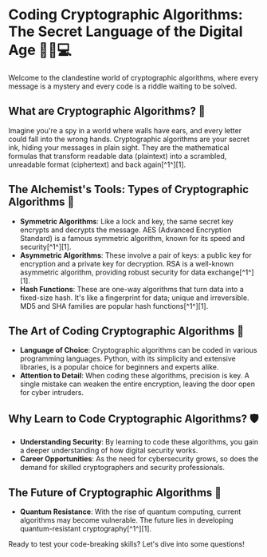 # Coding Cryptographic Algorithms: The Secret Language of the Digital Age 🕵️‍♂️💻

Welcome to the clandestine world of cryptographic algorithms, where every message is a mystery and every code is a riddle waiting to be solved.

## What are Cryptographic Algorithms? 🤔

Imagine you're a spy in a world where walls have ears, and every letter could fall into the wrong hands. Cryptographic algorithms are your secret ink, hiding your messages in plain sight. They are the mathematical formulas that transform readable data (plaintext) into a scrambled, unreadable format (ciphertext) and back again[^1^][1].

## The Alchemist's Tools: Types of Cryptographic Algorithms 🔧

- **Symmetric Algorithms**: Like a lock and key, the same secret key encrypts and decrypts the message. AES (Advanced Encryption Standard) is a famous symmetric algorithm, known for its speed and security[^1^][1].
- **Asymmetric Algorithms**: These involve a pair of keys: a public key for encryption and a private key for decryption. RSA is a well-known asymmetric algorithm, providing robust security for data exchange[^1^][1].
- **Hash Functions**: These are one-way algorithms that turn data into a fixed-size hash. It's like a fingerprint for data; unique and irreversible. MD5 and SHA families are popular hash functions[^1^][1].

## The Art of Coding Cryptographic Algorithms 🎨

- **Language of Choice**: Cryptographic algorithms can be coded in various programming languages. Python, with its simplicity and extensive libraries, is a popular choice for beginners and experts alike.
- **Attention to Detail**: When coding these algorithms, precision is key. A single mistake can weaken the entire encryption, leaving the door open for cyber intruders.

## Why Learn to Code Cryptographic Algorithms? 🛡️

- **Understanding Security**: By learning to code these algorithms, you gain a deeper understanding of how digital security works.
- **Career Opportunities**: As the need for cybersecurity grows, so does the demand for skilled cryptographers and security professionals.

## The Future of Cryptographic Algorithms 🚀

- **Quantum Resistance**: With the rise of quantum computing, current algorithms may become vulnerable. The future lies in developing quantum-resistant cryptography[^1^][1].

Ready to test your code-breaking skills? Let's dive into some questions!
